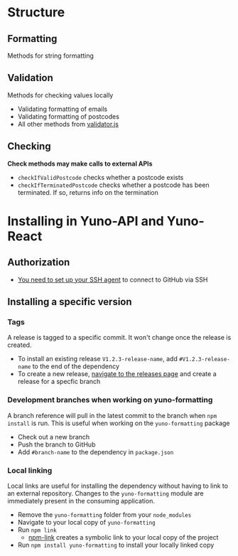 
# Structure

## Formatting 

Methods for string formatting

## Validation

Methods for checking values locally 
- Validating formatting of emails
- Validating formatting of postcodes
- All other methods from [validator.js](https://www.npmjs.com/package/validator)

## Checking 
**Check methods may make calls to external APIs**
- `checkIfValidPostcode` checks whether a postcode exists
- `checkIfTerminatedPostcode` checks whether a postcode has been terminated. If so, returns info on the termination

# Installing in Yuno-API and Yuno-React

## Authorization

- [You need to set up your SSH agent](https://docs.github.com/en/authentication/connecting-to-github-with-ssh) to connect to GitHub via SSH

## Installing a specific version

### Tags

A release is tagged to a specific commit. It won't change once the release is created.

- To install an existing release `V1.2.3-release-name`, add `#V1.2.3-release-name` to the end of the dependency
- To create a new release, [navigate to the releases page](https://github.com/goyunotech/yuno-formatting-validation/releases) and create a release for a specfic branch

### Development branches when working on yuno-formatting

A branch reference will pull in the latest commit to the branch when `npm install` is run. This is useful when working on the `yuno-formatting` package

- Check out a new branch
- Push the branch to GitHub
- Add `#branch-name` to the dependency in `package.json`


### Local linking

Local links are useful for installing the dependency without having to link to an external repository.
Changes to the `yuno-formatting` module are immediately present in the consuming application.

- Remove the `yuno-formatting` folder from your `node_modules`
- Navigate to your local copy of `yuno-formatting`
- Run `npm link`
  - [npm-link](https://docs.npmjs.com/cli/v8/commands/npm-link) creates a symbolic link to your local copy of the project
- Run `npm install yuno-formatting` to install your locally linked copy

